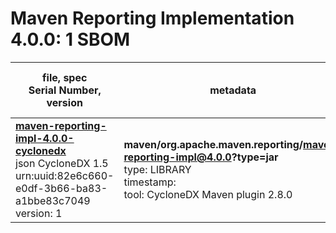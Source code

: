 Maven Reporting Implementation 4.0.0: 1 SBOM
=======

| file, spec<br>Serial Number, version| metadata | components<br>by type<br>- libs purl types |
| ----------------------------------- | -------- | ------------------------------------------ |
| **[maven-reporting-impl-4.0.0-cyclonedx](maven/org.apache.maven.reporting/maven-reporting-impl/4.0.0/maven-reporting-impl-4.0.0-cyclonedx.json)**<br>json CycloneDX 1.5<br>urn:uuid:82e6c660-e0df-3b66-ba83-a1bbe83c7049<br>version: 1 | **maven/org.apache.maven.reporting/maven-reporting-impl@4.0.0?type=jar**<br>type: LIBRARY<br>timestamp: <br>tool: CycloneDX Maven plugin 2.8.0 | 65<br>`library`: 65 <br>- `maven`: 65  |
